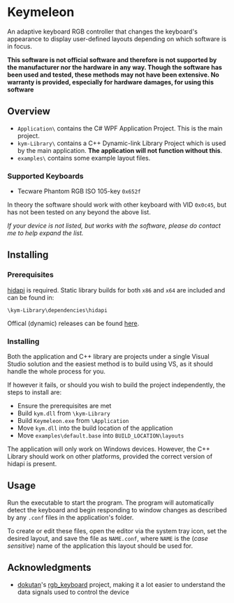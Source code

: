 # Keymeleon
An adaptive keyboard RGB controller that changes the keyboard's appearance to display user-defined layouts depending on which software is in focus.

**This software is not official software and therefore is not supported by the manufacturer nor the hardware in any way. Though the software has been used and tested, these methods may not have been extensive. No warranty is provided, especially for hardware damages, for using this software**

## Overview
- `Application\` contains the C# WPF Application Project. This is the main project.
- `kym-Library\` contains a C++ Dynamic-link Library Project which is used by the main application. **The application will not function without this**.
- `examples\` contains some example layout files.

### Supported Keyboards
- Tecware Phantom RGB ISO 105-key `0x652f`

In theory the software should work with other keyboard with VID  `0x0c45`, but has not been tested on any beyond the above list.

_If your device is not listed, but works with the software, please do contact me to help expand the list._

## Installing
### Prerequisites
[hidapi](https://github.com/libusb/hidapi) is required. Static library builds for both `x86` and `x64` are included and can be found in:
```
\kym-Library\dependencies\hidapi
```
Offical (dynamic) releases can be found [here](https://github.com/libusb/hidapi/releases).

### Installing
Both the application and C++ library are projects under a single Visual Studio solution and the easiest method is to build using VS, as it should handle the whole process for you.

If however it fails, or should you wish to build the project independently, the steps to install are:
- Ensure the prerequisites are met
- Build `kym.dll` from `\kym-Library`
- Build `Keymeleon.exe` from `\Application`
- Move `kym.dll` into the build location of the application
- Move `examples\default.base` into `BUILD_LOCATION\layouts`

The application will only work on Windows devices. However, the C++ Library should work on other platforms, provided the correct version of hidapi is present.

## Usage
Run the executable to start the program. The program will automatically detect the keyboard and begin responding to window changes as described by any `.conf` files in the application's folder.

To create or edit these files, open the editor via the system tray icon, set the desired layout, and save the file as `NAME.conf`, where `NAME` is the (*case sensitive*) name of the application this layout should be used for.

## Acknowledgments

- [dokutan](https://github.com/dokutan)'s [rgb_keyboard](https://github.com/dokutan/rgb_keyboard) project, making it a lot easier to understand the data signals used to control the device